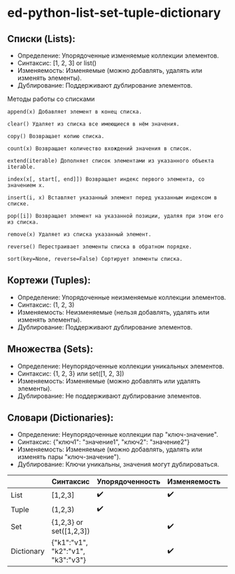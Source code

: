 # ed-python-list-set-tuple-dictionary

## Списки (Lists):

- Определение: Упорядоченные изменяемые коллекции элементов.
- Синтаксис: [1, 2, 3] or list()
- Изменяемость: Изменяемые (можно добавлять, удалять или изменять элементы).
- Дублирование: Поддерживают дублирование элементов.

Методы работы со списками
```
append(x) Добавляет элемент в конец списка.

clear() Удаляет из списка все имеющиеся в нём значения.

copy() Возвращает копию списка.

count(x) Возвращает количество вхождений значения в список.

extend(iterable) Дополняет список элементами из указанного объекта iterable.

index(x[, start[, end]]) Возвращает индекс первого элемента, со значением х.

insert(i, x) Вставляет указанный элемент перед указанным индексом в списке.

pop([i]) Возвращает элемент на указанной позиции, удаляя при этом его из списка.

remove(x) Удаляет из списка указанный элемент.

reverse() Перестраивает элементы списка в обратном порядке.

sort(key=None, reverse=False) Сортирует элементы списка.
```

## Кортежи (Tuples):

- Определение: Упорядоченные неизменяемые коллекции элементов.
- Синтаксис: (1, 2, 3)
- Изменяемость: Неизменяемые (нельзя добавлять, удалять или изменять элементы).
- Дублирование: Поддерживают дублирование элементов.

## Множества (Sets):

- Определение: Неупорядоченные коллекции уникальных элементов.
- Синтаксис: {1, 2, 3} или set([1, 2, 3])
- Изменяемость: Изменяемые (можно добавлять или удалять элементы).
- Дублирование: Не поддерживают дублирование элементов.

## Словари (Dictionaries):

- Определение: Неупорядоченные коллекции пар "ключ-значение".
- Синтаксис: {"ключ1": "значение1", "ключ2": "значение2"}
- Изменяемость: Изменяемые (можно добавлять, удалять или изменять пары "ключ-значение").
- Дублирование: Ключи уникальны, значения могут дублироваться.

| |Синтаксис|Упорядоченность|Изменяемость|Дублирование|
|--------|--------|--------|--------|--------|
|List|[1,2,3]|✔️|✔️|✔️|
|Tuple|(1,2,3)|✔️||✔️|
|Set|{1,2,3} or set([1,2,3])||✔️||
|Dictionary|{"k1":"v1", "k2":"v1", "k3":"v3"}||✔️|ключи - нет, значения - да|
